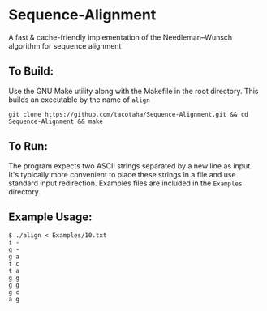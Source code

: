 # Sequence-Alignment
A fast &amp; cache-friendly implementation of the Needleman–Wunsch algorithm for sequence alignment

## To Build:
Use the GNU Make utility along with the Makefile in the root directory. This builds an executable by the name of ```align```

```
git clone https://github.com/tacotaha/Sequence-Alignment.git && cd Sequence-Alignment && make
```

## To Run:
The program expects two ASCII strings separated by a new line as input. It's typically more convenient to place these strings in a file and use standard input redirection. Examples files are included in the ```Examples``` directory.

## Example Usage:
```
$ ./align < Examples/10.txt
t -
g -
g a
t c
t a
g g
g g
g c
a g
```

